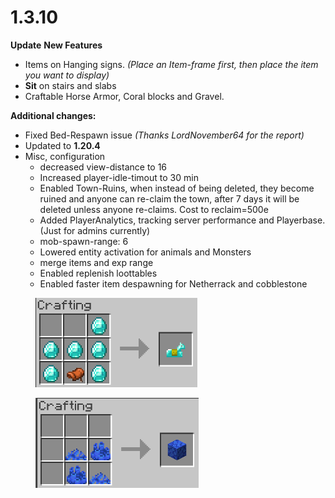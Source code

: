 # 1.3.10

**Update** **New Features**

* Items on Hanging signs. _(Place an Item-frame first, then place the item you want to display)_
* **Sit** on stairs and slabs
* Craftable Horse Armor, Coral blocks and Gravel.

**Additional changes:**

* Fixed Bed-Respawn issue _(Thanks LordNovember64 for the report)_
* Updated to **1.20.4**
* Misc, configuration
  * decreased view-distance to 16
  * Increased player-idle-timout to 30 min
  * Enabled Town-Ruins, when instead of being deleted, they become ruined and anyone can re-claim the town, after 7 days it will be deleted unless anyone re-claims. Cost to reclaim=500e
  * Added PlayerAnalytics, tracking server performance and Playerbase. (Just for admins currently)
  * mob-spawn-range: 6
  * Lowered entity activation for animals and Monsters
  * merge items and exp range
  * Enabled replenish loottables
  * Enabled faster item despawning for Netherrack and cobblestone

<div>

<figure><img src="../../.gitbook/assets/image (99).png" alt=""><figcaption></figcaption></figure>

 

<figure><img src="../../.gitbook/assets/image (100).png" alt=""><figcaption></figcaption></figure>

 

<figure><img src="../../.gitbook/assets/image (6).webp" alt=""><figcaption></figcaption></figure>

 

<figure><img src="../../.gitbook/assets/92b09a541ecf4b2beafe5c4a500b1640311e23e9.webp" alt=""><figcaption></figcaption></figure>

</div>

